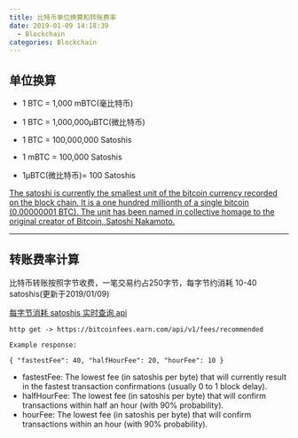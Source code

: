 ```yaml
---
title: 比特币单位换算和转账费率
date: 2019-01-09 14:18:39
  - Blockchain
categories: Blockchain
---
```


## 单位换算

* 1 BTC = 1,000 mBTC(毫比特币)

* 1 BTC = 1,000,000μBTC(微比特币)

* 1 BTC = 100,000,000 Satoshis

* 1 mBTC = 100,000 Satoshis

* 1μBTC(微比特币)= 100 Satoshis

<!-- more -->

[The satoshi is currently the smallest unit of the bitcoin currency recorded on the block chain. It is a one hundred millionth of a single bitcoin (0.00000001 BTC). The unit has been named in collective homage to the original creator of Bitcoin, Satoshi Nakamoto.]('https://en.bitcoin.it/wiki/Satoshi_(unit)')

***

## 转账费率计算

比特币转账按照字节收费，一笔交易约占250字节，每字节约消耗 10-40 satoshis(更新于2019/01/09)

[每字节消耗 satoshis 实时查询 api]('https://bitcoinfees.21.co/api')

```
http get -> https://bitcoinfees.earn.com/api/v1/fees/recommended

Example response:

{ "fastestFee": 40, "halfHourFee": 20, "hourFee": 10 }
```

* fastestFee: The lowest fee (in satoshis per byte) that will currently result in the fastest transaction confirmations (usually 0 to 1 block delay).
* halfHourFee: The lowest fee (in satoshis per byte) that will confirm transactions within half an hour (with 90% probability).
* hourFee: The lowest fee (in satoshis per byte) that will confirm transactions within an hour (with 90% probability).